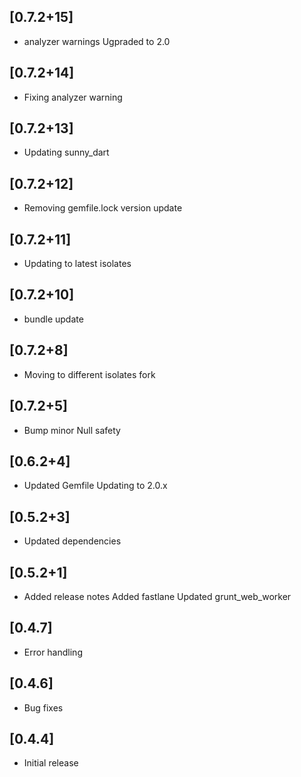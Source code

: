## [0.7.2+15]
 * analyzer warnings
Ugpraded to 2.0

## [0.7.2+14]
 * Fixing analyzer warning

## [0.7.2+13]
 * Updating sunny_dart

## [0.7.2+12]
 * Removing gemfile.lock
version update

## [0.7.2+11]
 * Updating to latest isolates

## [0.7.2+10]
 * bundle update

## [0.7.2+8]
 * Moving to different isolates fork

## [0.7.2+5]
 * Bump minor
Null safety

## [0.6.2+4]
 * Updated Gemfile
Updating to 2.0.x

## [0.5.2+3]
 * Updated dependencies

## [0.5.2+1]
 * Added release notes
Added fastlane
Updated grunt_web_worker

## [0.4.7]

* Error handling
 
## [0.4.6] 
 
* Bug fixes


## [0.4.4] 
 
* Initial release


